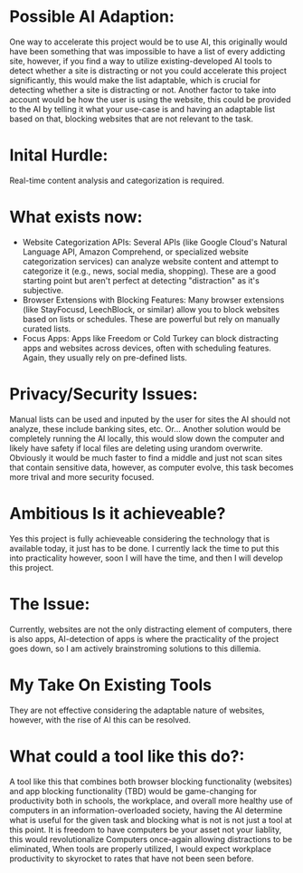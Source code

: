 # Possible AI Adaption:
One way to accelerate this project would be to use AI, this originally would have been something that was impossible to have a list of every addicting site, however, if you find a way to utilize existing-developed AI tools to detect whether a site is distracting or not you could accelerate this project significantly, this would make the list adaptable, which is crucial for detecting whether a site is distracting or not. Another factor to take into account would be how the user is using the website, this could be provided to the AI by telling it what your use-case is and having an adaptable list based on that, blocking websites that are not relevant to the task.

# Inital Hurdle:

Real-time content analysis and categorization is required.

# What exists now:

* Website Categorization APIs: Several APIs (like Google Cloud's Natural Language API, Amazon Comprehend, or specialized website categorization services) can analyze website content and attempt to categorize it (e.g., news, social media, shopping). These are a good starting point but aren't perfect at detecting "distraction" as it's subjective.
* Browser Extensions with Blocking Features: Many browser extensions (like StayFocusd, LeechBlock, or similar) allow you to block websites based on lists or schedules. These are powerful but rely on manually curated lists.
* Focus Apps: Apps like Freedom or Cold Turkey can block distracting apps and websites across devices, often with scheduling features. Again, they usually rely on pre-defined lists.

# Privacy/Security Issues:
Manual lists can be used and inputed by the user for sites the AI should not analyze, these include banking sites, etc. Or... Another solution would be completely running the AI locally, this would slow down the computer and likely have safety if local files are deleting using urandom overwrite. Obviously it would be much faster to find a middle and just not scan sites that contain sensitive data, however, as computer evolve, this task becomes more trival and more security focused.

# Ambitious Is it achieveable?

Yes this project is fully achieveable considering the technology that is available today, it just has to be done. I currently lack the time to put this into practicality however, soon I will have the time, and then I will develop this project.

# The Issue:
Currently, websites are not the only distracting element of computers, there is also apps, AI-detection of apps is where the practicality of the project goes down, so I am actively brainstroming solutions to this dillemia.

# My Take On Existing Tools
They are not effective considering the adaptable nature of websites, however, with the rise of AI this can be resolved.

# What could a tool like this do?:

A tool like this that combines both browser blocking functionality (websites) and app blocking functionality (TBD) would be game-changing for productivity both in schools, the workplace, and overall more healthy use of computers in an information-overloaded society, having the AI determine what is useful for the given task and blocking what is not is not just a tool at this point. It is freedom to have computers be your asset not your liablity, this would revolutionalize Computers once-again allowing distractions to be eliminated, When tools are properly utilized, I would expect workplace productivity to skyrocket to rates that have not been seen before.
